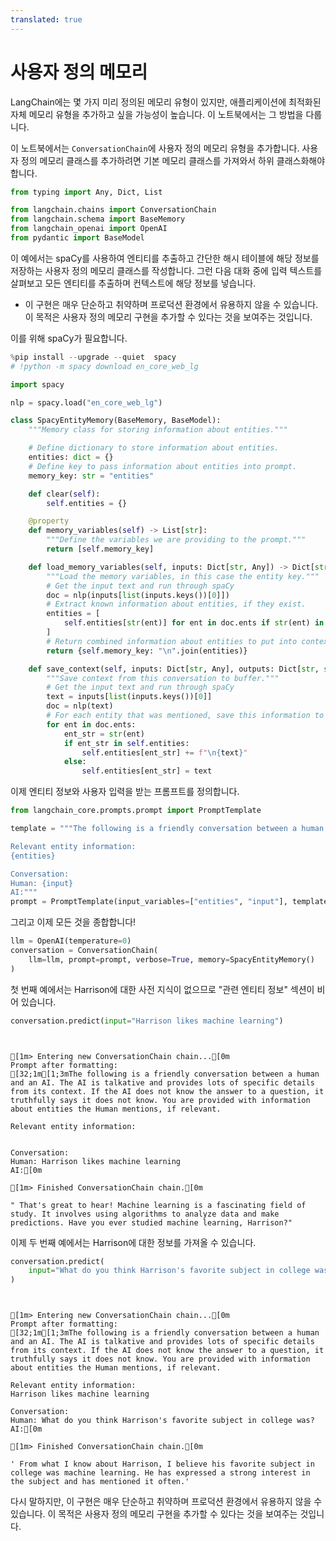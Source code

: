 ```yaml
---
translated: true
---
```


# 사용자 정의 메모리

LangChain에는 몇 가지 미리 정의된 메모리 유형이 있지만, 애플리케이션에 최적화된 자체 메모리 유형을 추가하고 싶을 가능성이 높습니다. 이 노트북에서는 그 방법을 다룹니다.

이 노트북에서는 `ConversationChain`에 사용자 정의 메모리 유형을 추가합니다. 사용자 정의 메모리 클래스를 추가하려면 기본 메모리 클래스를 가져와서 하위 클래스화해야 합니다.

```python
from typing import Any, Dict, List

from langchain.chains import ConversationChain
from langchain.schema import BaseMemory
from langchain_openai import OpenAI
from pydantic import BaseModel
```

이 예에서는 spaCy를 사용하여 엔티티를 추출하고 간단한 해시 테이블에 해당 정보를 저장하는 사용자 정의 메모리 클래스를 작성합니다. 그런 다음 대화 중에 입력 텍스트를 살펴보고 모든 엔티티를 추출하며 컨텍스트에 해당 정보를 넣습니다.

* 이 구현은 매우 단순하고 취약하며 프로덕션 환경에서 유용하지 않을 수 있습니다. 이 목적은 사용자 정의 메모리 구현을 추가할 수 있다는 것을 보여주는 것입니다.

이를 위해 spaCy가 필요합니다.

```python
%pip install --upgrade --quiet  spacy
# !python -m spacy download en_core_web_lg
```

```python
import spacy

nlp = spacy.load("en_core_web_lg")
```

```python
class SpacyEntityMemory(BaseMemory, BaseModel):
    """Memory class for storing information about entities."""

    # Define dictionary to store information about entities.
    entities: dict = {}
    # Define key to pass information about entities into prompt.
    memory_key: str = "entities"

    def clear(self):
        self.entities = {}

    @property
    def memory_variables(self) -> List[str]:
        """Define the variables we are providing to the prompt."""
        return [self.memory_key]

    def load_memory_variables(self, inputs: Dict[str, Any]) -> Dict[str, str]:
        """Load the memory variables, in this case the entity key."""
        # Get the input text and run through spaCy
        doc = nlp(inputs[list(inputs.keys())[0]])
        # Extract known information about entities, if they exist.
        entities = [
            self.entities[str(ent)] for ent in doc.ents if str(ent) in self.entities
        ]
        # Return combined information about entities to put into context.
        return {self.memory_key: "\n".join(entities)}

    def save_context(self, inputs: Dict[str, Any], outputs: Dict[str, str]) -> None:
        """Save context from this conversation to buffer."""
        # Get the input text and run through spaCy
        text = inputs[list(inputs.keys())[0]]
        doc = nlp(text)
        # For each entity that was mentioned, save this information to the dictionary.
        for ent in doc.ents:
            ent_str = str(ent)
            if ent_str in self.entities:
                self.entities[ent_str] += f"\n{text}"
            else:
                self.entities[ent_str] = text
```

이제 엔티티 정보와 사용자 입력을 받는 프롬프트를 정의합니다.

```python
from langchain_core.prompts.prompt import PromptTemplate

template = """The following is a friendly conversation between a human and an AI. The AI is talkative and provides lots of specific details from its context. If the AI does not know the answer to a question, it truthfully says it does not know. You are provided with information about entities the Human mentions, if relevant.

Relevant entity information:
{entities}

Conversation:
Human: {input}
AI:"""
prompt = PromptTemplate(input_variables=["entities", "input"], template=template)
```

그리고 이제 모든 것을 종합합니다!

```python
llm = OpenAI(temperature=0)
conversation = ConversationChain(
    llm=llm, prompt=prompt, verbose=True, memory=SpacyEntityMemory()
)
```

첫 번째 예에서는 Harrison에 대한 사전 지식이 없으므로 "관련 엔티티 정보" 섹션이 비어 있습니다.

```python
conversation.predict(input="Harrison likes machine learning")
```

```output


[1m> Entering new ConversationChain chain...[0m
Prompt after formatting:
[32;1m[1;3mThe following is a friendly conversation between a human and an AI. The AI is talkative and provides lots of specific details from its context. If the AI does not know the answer to a question, it truthfully says it does not know. You are provided with information about entities the Human mentions, if relevant.

Relevant entity information:


Conversation:
Human: Harrison likes machine learning
AI:[0m

[1m> Finished ConversationChain chain.[0m
```

```output
" That's great to hear! Machine learning is a fascinating field of study. It involves using algorithms to analyze data and make predictions. Have you ever studied machine learning, Harrison?"
```

이제 두 번째 예에서는 Harrison에 대한 정보를 가져올 수 있습니다.

```python
conversation.predict(
    input="What do you think Harrison's favorite subject in college was?"
)
```

```output


[1m> Entering new ConversationChain chain...[0m
Prompt after formatting:
[32;1m[1;3mThe following is a friendly conversation between a human and an AI. The AI is talkative and provides lots of specific details from its context. If the AI does not know the answer to a question, it truthfully says it does not know. You are provided with information about entities the Human mentions, if relevant.

Relevant entity information:
Harrison likes machine learning

Conversation:
Human: What do you think Harrison's favorite subject in college was?
AI:[0m

[1m> Finished ConversationChain chain.[0m
```

```output
' From what I know about Harrison, I believe his favorite subject in college was machine learning. He has expressed a strong interest in the subject and has mentioned it often.'
```

다시 말하지만, 이 구현은 매우 단순하고 취약하며 프로덕션 환경에서 유용하지 않을 수 있습니다. 이 목적은 사용자 정의 메모리 구현을 추가할 수 있다는 것을 보여주는 것입니다.

